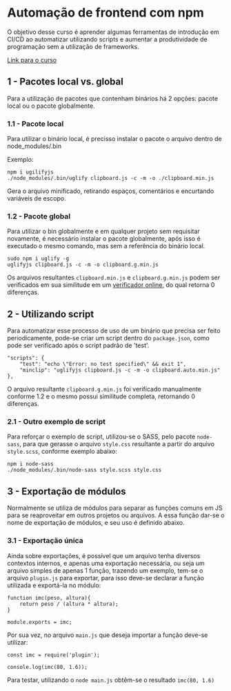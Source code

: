 # Automação de frontend com npm
O objetivo desse curso é aprender algumas ferramentas de introdução em CI/CD ao automatizar utilizando scripts e aumentar a produtividade de programação sem a utilização de frameworks.

[Link para o curso](https://www.origamid.com/curso/automacao-front-end-com-npm)

## 1 - Pacotes local vs. global

Para a utilização de pacotes que contenham binários há 2 opções: pacote local ou o pacote globalmente.

### 1.1 - Pacote local

Para utilizar o binário local, é precisso instalar o pacote o arquivo dentro de node_modules/.bin

Exemplo:

```
npm i ugilifyjs
./node_modules/.bin/uglify clipboard.js -c -m -o ./clipboard.min.js
```

Gera o arquivo minificado, retirando espaços, comentários e encurtando variáveis de escopo.

### 1.2 - Pacote global

Para utilizar o bin globalmente e em qualquer projeto sem requisitar novamente, é necessário instalar o pacote globalmente, após isso é executado o mesmo comando, mas sem a referência do binário local.

```
sudo npm i uglify -g
uglifyjs clipboard.js -c -m -o clipboard.g.min.js
```

Os arquivos resultantes ```clipboard.min.js``` e ```clipboard.g.min.js``` podem ser verificados em sua similitude em um [verificador online](https://www.textcompare.org/javascript/), do qual retorna 0 diferenças.

## 2 - Utilizando script

Para automatizar esse processo de uso de um binário que precisa ser feito periodicamente, pode-se criar um script dentro do ```package.json```, como pode ser verificado após o script padrão de 'test'.

```
"scripts": {
    "test": "echo \"Error: no test specified\" && exit 1",
    "minclip": "uglifyjs clipboard.js -c -m -o clipboard.auto.min.js"
},
```

O arquivo resultante ```clipboard.g.min.js``` foi verificado manualmente conforme 1.2 e o mesmo possui similitude completa, retornando 0 diferenças.

### 2.1 - Outro exemplo de script

Para reforçar o exemplo de script, utilizou-se o SASS, pelo pacote ```node-sass```, para que gerasse o arquivo ```style.css``` resultante a partir do arquivo ```style.scss```, conforme exemplo abaixo:

```
npm i node-sass
./node_modules/.bin/node-sass style.scss style.css
```

## 3 - Exportação de módulos

Normalmente se utiliza de módulos para separar as funções comuns em JS para se reaproveitar em outros projetos ou arquivos. A essa função dar-se o nome de exportação de módulos, e seu uso é definido abaixo.

### 3.1 - Exportação única

Ainda sobre exportações, é possível que um arquivo tenha diversos contextos internos, e apenas uma exportação necessária, ou seja um arquivo simples de apenas 1 função, trazendo um exemplo, tem-se o arquivo ```plugin.js``` para exportar, para isso deve-se declarar a função utilizada e exportá-la no módulo:
```
function imc(peso, altura){
    return peso / (altura * altura);
}

module.exports = imc;
```

Por sua vez, no arquivo ```main.js``` que deseja importar a função deve-se utilizar:

```
const imc = require('plugin');

console.log(imc(80, 1.6));
```

Para testar, utilizando o ```node main.js``` obtêm-se o resultado ```imc(80, 1.6)```